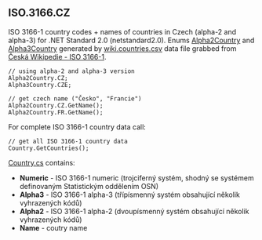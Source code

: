 ## ISO.3166.CZ

ISO 3166-1 country codes + names of countries in Czech (alpha-2 and alpha-3) for .NET Standard 2.0 (netstandard2.0). Enums [Alpha2Country](/src/ISO.3166.CZ/Alpha2Country.cs) and [Alpha3Country](/src/ISO.3166.CZ/Alpha3Country.cs) generated by [wiki.countries.csv](/data/wiki.countries.csv) data file grabbed from [Česká Wikipedie - ISO 3166-1](https://cs.wikipedia.org/wiki/ISO_3166-1).

```
// using alpha-2 and alpha-3 version
Alpha2Country.CZ;
Alpha3Country.CZE;

// get czech name ("Česko", "Francie")
Alpha2Country.CZ.GetName();
Alpha2Country.FR.GetName();
```

For complete ISO 3166-1 country data call:

```
// get all ISO 3166-1 country data
Country.GetCountries();
```

[Country.cs](/src/ISO.3166.CZ/Country.cs) contains:
- **Numeric** - ISO 3166-1 numeric (trojciferný systém, shodný se systémem definovaným Statistickým oddělením OSN)
- **Alpha3** - ISO 3166-1 alpha-3 (třípísmenný systém obsahující několik vyhrazených kódů)
- **Alpha2** - ISO 3166-1 alpha-2 (dvoupísmenný systém obsahující několik vyhrazených kódů)
- **Name** - coutry name
